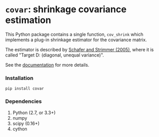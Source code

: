 `covar`: shrinkage covariance estimation
=======================================

This Python package contains a single function, `cov_shrink` which implements
a plug-in shrinkage estimator for the covariance matrix.

The estimator is described by [Schafer and Strimmer (2005)](http://www.degruyter.com/view/j/sagmb.2005.4.1/sagmb.2005.4.1.1175/sagmb.2005.4.1.1175.xml>),
where it is called "Target D: (diagonal, unequal variance)".

See the [documentation](https://pythonhosted.org/covar/) for more details.

### Installation

```
pip install covar
```

### Dependencies
1. Python (2.7, or 3.3+)
2. numpy
3. scipy (0.16+)
4. cython
